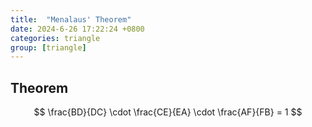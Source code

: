 ```yaml
---
title:  "Menalaus' Theorem"
date: 2024-6-26 17:22:24 +0800
categories: triangle
group: [triangle]
---
```




## Theorem


$$
 \frac{BD}{DC} \cdot \frac{CE}{EA} \cdot \frac{AF}{FB} = 1
$$


